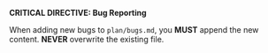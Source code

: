 **CRITICAL DIRECTIVE: Bug Reporting**

When adding new bugs to `plan/bugs.md`, you **MUST** append the new content. **NEVER** overwrite the existing file.